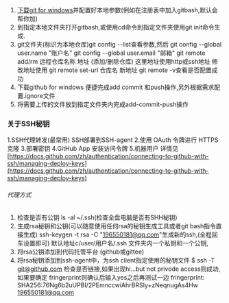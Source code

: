 
1. [下载git for windows](https://gitforwindows.org/)并配置好本地参数(例如在注册表中加入gitbash,默认会帮你加)
2. 到指定本地文件夹打开gitbash,或使用cd命令到指定文件夹使用git init命令生成.
3. git文件夹(标识为本地仓库)git config --list查看参数,然后
git config --global user.name "账户名"
git config --global user.email "邮箱"
git remote add/rm 远程仓库名称 地址 (添加/删除仓库)  这里地址使用http或ssh地址
修改地址使用 git remote set-url 仓库名 新地址
git remote -v查看是否配置成功
4. 下载github for windows 便捷完成add commit 和push操作,另外根据需求配置.ignore文件
5. 将需要上传的文件放到指定文件夹内完成add-commit-push操作

### 关于SSH秘钥
1.SSH代理转发(最常用) SSH部署到SSH-agent
2.使用 OAuth 令牌进行 HTTPS 克隆
3.部署密钥
4.GitHub App 安装访问令牌
5.机器用户
详情见[https://docs.github.com/zh/authentication/connecting-to-github-with-ssh/managing-deploy-keys](https://docs.github.com/zh/authentication/connecting-to-github-with-ssh/managing-deploy-keys)

###### 代理方式
1. 检查是否有公钥  ls -al ~/.ssh(检查全盘电脑是否有SHH秘钥) 
2. 生成rsa秘钥和公钥(可以随意使用任何rsa的秘钥生成工具或者git bash指令直接生成)
ssh-keygen -t rsa -C "196550181@qq.com"生成新的ssh,(全程回车设置即可)
默认地址c/user/用户名/.ssh  文件夹内一个私钥和一个公钥,
3.  将rsa公钥添加到代码托管平台 (github或gittee)  
4. 将rsa秘钥添加到ssh-agent中，为ssh client指定使用的秘钥文件
$ ssh -T git@github.com 检查是否链接,如果出现hi...but not privode access则成功,如果要确定
fringerprint则确认后输入yes之后再测试一边
fringerprint:
SHA256:76Ng6b2uUPBI/2PEmnccwiAhrBRSIy+zNeqnugAs4Hw 196550181@qq.com



